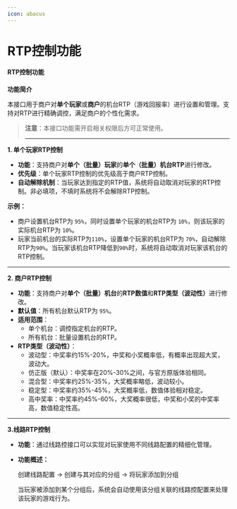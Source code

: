 ```yaml
---
icon: abacus
---
```


# RTP控制功能

#### RTP控制功能 <a href="#h3-rtp" id="h3-rtp"></a>

**功能简介**

本接口用于商户对**单个玩家**或**商户**的机台RTP（游戏回报率）进行设置和管理。支持对RTP进行精确调控，满足商户的个性化需求。

> **注意**：本接口功能需开启相关权限后方可正常使用。
> 
> ***

**1. 单个玩家RTP控制**

* **功能**：支持商户对**单个（批量）玩家**的**单个（批量）机台RTP**进行修改。
* **优先级**：单个玩家RTP控制的优先级高于商户RTP控制。
* **自动解除机制**：当玩家达到指定的RTP值，系统将自动取消对玩家的RTP控制。非必填项，不填时系统将不会解除RTP控制。

**示例：**

* 商户设置机台RTP为 `95%`，同时设置单个玩家的机台RTP为 `10%`，则该玩家的实际机台RTP为 `10%`。
* 玩家当前机台的实际RTP为`110%`，设置单个玩家的机台RTP为 `70%`，自动解除RTP为`90%`。当玩家该机台RTP降低到`90%`时，系统将自动取消对玩家该机台的RTP控制。

***

**2. 商户RTP控制**

* **功能**：支持商户对**单个（批量）机台**的**RTP数值**和**RTP类型（波动性）**&#x8FDB;行修改。
* **默认值**：所有机台默认RTP为 `95%`。
* **适用范围**：
  * 单个机台：调控指定机台的RTP。
  * 所有机台：批量设置机台的RTP。
* **RTP类型（波动性）**：
  * 波动型：中奖率约15%-20%，中奖和小奖概率低，有概率出现超大奖，波动大。
  * 仿正版（默认）：中奖率在20%-30%之间，与官方原版体验相同。
  * 混合型：中奖率约25%-35%，大奖概率略低，波动较小。
  * 稳定型：中奖率约35%-45%，大奖概率低，数值体验相对稳定。
  * 高中奖率：中奖率约45%-60%，大奖概率很低，中奖和小奖的中奖率高，数值稳定性高。

***

**3.线路RTP控制**

* **功能**：通过线路控接口可以实现对玩家使用不同线路配置的精细化管理。

* **功能概述：**
  
  创建线路配置 → 创建与其对应的分组 → 将玩家添加到分组
  
  当玩家被添加到某个分组后，系统会自动使用该分组关联的线路控配置来处理该玩家的游戏行为。
